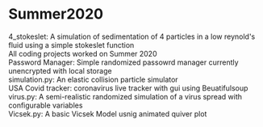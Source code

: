# Summer2020
4_stokeslet: A simulation of sedimentation of 4 particles in a low reynold's fluid using a simple stokeslet function                                  
All coding projects worked on Summer 2020          
Password Manager: Simple randomized passowrd manager currently unencrypted with local storage          
simulation.py: An elastic collision particle simulator     
USA Covid tracker: coronavirus live tracker with gui using Beuatifulsoup      
virus.py: A semi-realistic randomized simulation of a virus spread with configurable variables                         
Vicsek.py: A basic Vicsek Model usnig animated quiver plot


